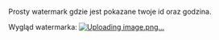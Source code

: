 Prosty watermark gdzie jest pokazane twoje id oraz godzina.


Wygląd watermarka:
[![Uploading image.png…]()](https://cdn.discordapp.com/attachments/899203092858417162/1271752199625769082/image.png?ex=66b87b08&is=66b72988&hm=a4ebfae57bfff8563da008d09e8dfda3dfe39ba01f45a96d5403f01e81c44ecf&)


